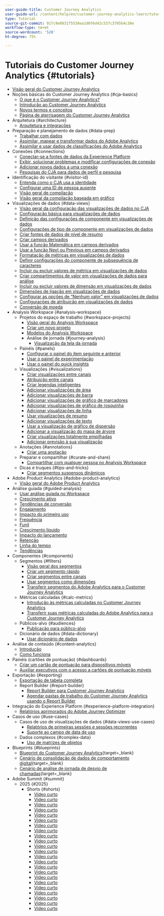 ```yaml
---
user-guide-title: Customer Journey Analytics
user-guide-url: /content/help/en/customer-journey-analytics-learn/tutorials/overview.html
type: Tutorial
source-git-commit: 91fc9e0831f5538ea1d0f6d42c537c3705b4c30e
workflow-type: tm+mt
source-wordcount: '528'
ht-degree: 75%

---
```



# Tutoriais do Customer Journey Analytics {#tutorials}

+ [Visão geral do Customer Journey Analytics](overview.md)
+ Noções básicas do Customer Journey Analytics {#cja-basics}
   + [O que é o Customer Journey Analytics?](cja-basics/what-is-customer-journey-analytics.md)
   + [Introdução ao Customer Journey Analytics](cja-basics/understanding-customer-journey-analytics.md)
   + [Novos termos e conceitos](cja-basics/new-terms-and-concepts-in-cja.md)
   + [Página de aterrisagem do Customer Journey Analytics](cja-basics/customer-journey-analytics-landing-page.md)
+ Arquitetura {#architecture}
   + [Arquitetura e integrações](architecture/architecture-and-integrations-of-cja.md)
+ Preparação e planejamento de dados {#data-prep}
   + [Trabalhar com dados](data-prep/working-with-data-in-cja.md)
   + [Assimilar, mapear e transformar dados do Adobe Analytics](data-prep/ingest-map-and-transform-adobe-analytics-data.md)
   + [Assimilar e usar dados de classificações do Adobe Analytics](data-prep/ingest-and-use-analytics-classifications.md)
+ Conexões {#connections}
   + [Conectar-se a fontes de dados da Experience Platform](connections/connecting-customer-journey-analytics-to-data-sources-in-platform.md)
   + [Exibir, solucionar problemas e modificar configurações de conexão](connections/connections-details-experience-in-cja.md)
   + [Adicionar novos dados a uma conexão](connections/add-past-data-to-an-existing-connection-in-cja.md)
   + [Pesquisas do CJA para dados de perfil e pesquisa](connections/cja-lookup-data.md)
+ Identificação do visitante {#visitor-id}
   + [Entenda como o CJA usa a identidade](visitor-id/understanding-how-customer-journey-analytics-uses-identity.md)
   + [Configurar uma ID de pessoa ausente](visitor-id/configure-missing-person-id.md)
   + [Visão geral de compilação](visitor-id/overview-of-stitching.md)
   + [Visão geral da compilação baseada em gráfico](visitor-id/graph-based-stitching-overview.md)
+ Visualizações de dados {#data-views}
   + [Visão geral da configuração das visualizações de dados no CJA](data-views/overview-of-configuring-data-views-for-cja.md)
   + [Configuração básica para visualizações de dados](data-views/basic-configuration-for-data-views.md)
   + [Definição das configurações de componente em visualizações de dados](data-views/configuring-component-settings-in-data-views.md)
   + [Configurações de tipo de componente em visualizações de dados](data-views/component-type-settings-in-data-views.md)
   + [Criar fontes de dados de nível de resumo](data-views/create-summary-level-data-sources.md)
   + [Criar campos derivados](data-views/derived-fields-in-cja.md)
   + [Usar a função Matemática em campos derivados](data-views/use-the-math-function-in-derived-fields.md)
   + [Usar a função Next ou Previous em campos derivados](data-views/use-the-next-previous-function-in-derived-fields.md)
   + [Formatação de métricas em visualizações de dados](data-views/formatting-metrics-in-data-views.md)
   + [Definir configurações do componente de subsequência de caracteres](data-views/configure-substring-component-settings.md)
   + [Incluir ou excluir valores de métrica em visualizações de dados](data-views/include-or-exclude-metric-values-in-data-views.md)
   + [Criar compartimentos de valor em visualizações de dados para análise](data-views/creating-value-buckets-in-data-views-for-analysis.md)
   + [Incluir ou excluir valores de dimensão em visualizações de dados](data-views/include-or-exclude-dimension-values-in-data-views.md)
   + [Dimensões de ligação em visualizações de dados](data-views/binding-dimensions-in-data-views.md)
   + [Configurar as opções de “Nenhum valor” em visualizações de dados](data-views/configure-no-value-options-in-data-views.md)
   + [Configurações de atribuição em visualizações de dados](data-views/attribution-settings-in-data-views.md)
   + [Conversão de moeda](data-views/currency-conversion.md)
+ Analysis Workspace {#analysis-workspace}
   + Projetos do espaço de trabalho {#workspace-projects}
      + [Visão geral do Analysis Workspace](analysis-workspace/workspace-projects/analysis-workspace-overview.md)
      + [Criar um novo projeto](analysis-workspace/workspace-projects/build-a-new-project.md)
      + [Modelos do Analysis Workspace](analysis-workspace/workspace-projects/analysis-workspace-templates.md)
      + Análise de jornada {#journey-analysis}
         + [Visualização da tela da jornada](analysis-workspace/workspace-projects/journey-analysis/journey-canvas-viz.md)
   + Painéis {#panels}
      + [Configurar o painel do item seguinte e anterior](analysis-workspace/panels/configure-next-previous-item-panel.md)
      + [Usar o painel de experimentação](analysis-workspace/panels/use-the-experimentation-panel.md)
      + [Usar o painel do quick insights](analysis-workspace/panels/use-the-quick-insights-panel.md)
   + Visualizações {#visualizations}
      + [Criar visualizações entre canais](analysis-workspace/visualizations/creating-cross-channel-visualizations-in-customer-journey-analytics.md)
      + [Atribuição entre canais](analysis-workspace/visualizations/cross-channel-attribution-in-customer-journey-analytics.md)
      + [Criar legendas inteligentes](analysis-workspace/visualizations/intelligent-captions.md)
      + [Adicionar visualizações de área](analysis-workspace/visualizations/add-area-visualizations.md)
      + [Adicionar visualizações de barra](analysis-workspace/visualizations/add-bar-visualizations.md)
      + [Adicionar visualizações de gráfico de marcadores](analysis-workspace/visualizations/add-bullet-graph-visualizations.md)
      + [Adicionar visualizações de gráfico de rosquinha](analysis-workspace/visualizations/add-donut-visualizations.md)
      + [Adicionar visualizações de linha](analysis-workspace/visualizations/add-line-visualizations.md)
      + [Usar visualizações de resumo](analysis-workspace/visualizations/use-summary-visualizations.md)
      + [Adicionar visualizações de texto](analysis-workspace/visualizations/add-text-visualizations.md)
      + [Usar a visualização de gráfico de dispersão](analysis-workspace/visualizations/use-scatterplot-visualizations.md)
      + [Adicionar a visualização do mapa de árvore](analysis-workspace/visualizations/add-treemap-visualizations.md)
      + [Criar visualizações totalmente empilhadas](analysis-workspace/visualizations/create-stacked-visualizations.md)
      + [Adicionar previsão à sua visualização](analysis-workspace/visualizations/forecasting.md)
   + Anotações {#annotations}
      + [Criar uma anotação](analysis-workspace/annotations/create-an-annotation.md)
   + Preparar e compartilhar {#curate-and-share}
      + [Compartilhar com qualquer pessoa no Analysis Workspace](analysis-workspace/curate-and-share/share-with-anyone-in-analysis-workspace.md)
   + Dicas e truques {#tips-and-tricks}
      + [Criar segmentos suspensos dinâmicos](analysis-workspace/tips-and-tricks/dynamic-drop-downs.md)
+ Adobe Product Analytics {#adobe-product-analytics}
   + [Visão geral do Adobe Product Analytics](adobe-product-analytics/adobe-product-analytics-overview.md)
+ Análise guiada {#guided-analysis}
   + [Usar análise guiada no Workspace](guided-analysis/guided-analysis-in-workspace.md)
   + [Crescimento ativo](guided-analysis/active-growth.md)
   + [Tendências de conversão](guided-analysis/conversion-trends.md)
   + [Engajamento](guided-analysis/engagement.md)
   + [Impacto do primeiro uso](guided-analysis/first-use-impact.md)
   + [Frequência](guided-analysis/frequency.md)
   + [Funil](guided-analysis/funnel.md)
   + [Crescimento líquido](guided-analysis/net-growth.md)
   + [Impacto do lançamento](guided-analysis/release-impact.md)
   + [Retenção](guided-analysis/retention.md)
   + [Linha do tempo](guided-analysis/timeline.md)
   + [Tendências](guided-analysis/trends.md)
+ Componentes {#components}
   + Segmentos {#filters}
      + [Visão geral dos segmentos](components/filters/introduction-to-filters-in-cja.md)
      + [Criar um segmento rápido](components/filters/create-a-quick-filter.md)
      + [Criar segmentos entre canais](components/filters/creating-cross-channel-filters-in-customer-journey-analytics.md)
      + [Usar segmentos como dimensões](components/filters/use-filters-as-dimensions.md)
      + [Transferir segmentos do Adobe Analytics para o Customer Journey Analytics](components/filters/moving-adobe-analytics-segments-to-customer-journey-analytics.md)
   + Métricas calculadas {#calc-metrics}
      + [Introdução às métricas calculadas no Customer Journey Analytics](components/calc-metrics/introduction-to-calculated-metrics-in-customer-journey-analytics.md)
      + [Transferir suas métricas calculadas do Adobe Analytics para o Customer Journey Analytics](components/calc-metrics/moving-your-calculated-metrics-from-adobe-analytics-to-customer-journey-analytics.md)
   + Públicos-alvo {#audiences}
      + [Publicação para público-alvo](components/audiences/audience-publishing-for-cja.md)
   + Dicionário de dados {#data-dictionary}
      + [Usar dicionário de dados](components/data-dictionary/use-data-dictionary.md)
+ Análise de conteúdo {#content-analytics}
   + [Introdução](content-analytics/introduction-to-content-analytics.md)
   + [Como funciona](content-analytics/how-it-works.md)
+ Painéis (cartões de pontuação) {#dashboards}
   + [Criar um cartão de pontuação para dispositivos móveis](dashboards/create-a-mobile-scorecard.md)
   + [Auxiliar executivos com o acesso a cartões de pontuação móveis](dashboards/assist-executives-to-access-mobile-scorecards.md)
+ Exportação {#exporting}
   + [Exportação de tabela completa](exporting/full-table-export.md)
   + Report Builder {#report-builder}
      + [Report Builder para Customer Journey Analytics](exporting/report-builder/report-builder-for-customer-journey-analytics.md)
      + [Agendar pastas de trabalho do Customer Journey Analytics usando o Report Builder](exporting/report-builder/schedule-cja-workbooks-using-report-builder.md)
+ Integração do Experience Platform {#experience-platform-integration}
   + [Relatórios aprimorados do Adobe Journey Optimizer](experience-platform-integration/enhanced-reporting-for-adobe-journey-optimizer.md)
+ Casos de uso {#use-cases}
   + Casos de uso de visualizações de dados {#data-views-use-cases}
      + [Relatórios de primeiras sessões e sessões recorrentes](use-cases/data-views-use-cases/first-time-and-returning-sessions.md)
      + [Suporte ao campo de data de uso](use-cases/data-views-use-cases/leverage-date-field-support.md)
   + Dados complexos {#complex-data}
      + [Uso de matrizes de objetos](use-cases/complex-data/object-arrays-in-cja.md)
+ Blueprints {#blueprints}
   + [Blueprint do Customer Journey Analytics](https://experienceleague.adobe.com/pt-br/docs/blueprints-learn/architecture/customer-journey-analytics/overview){target=_blank}
   + [Cenário de consolidação de dados de comportamento digital](https://experienceleague.adobe.com/pt-br/docs/analytics-platform/using/cja-usecases/cross-channel/cross-channel){target=_blank}
   + [Cenário de análise de jornada de desvio de chamadas](https://experienceleague.adobe.com/pt-br/docs/analytics-platform/using/cja-usecases/cross-channel/call-center){target=_blank}
+ Adobe Summit {#summit}
   + 2025 {#2025}
      + Shorts {#shorts}
         + [Vídeo curto](./summit/2025/shorts/algorithmic-attribution-a-game-changer-for-marketers.md)
         + [Vídeo curto](./summit/2025/shorts/analytics-easy-mode-simplifying-workspace-for-all-users.md)
         + [Vídeo curto](./summit/2025/shorts/anomaly-detection-in-customer-journey-analytics.md)
         + [Vídeo curto](./summit/2025/shorts/audience-agent-proactive-audience-health-monitoring.md)
         + [Vídeo curto](./summit/2025/shorts/best-practices-for-implementing-customer-journey-analytics.md)
         + [Vídeo curto](./summit/2025/shorts/breaking-data-limits-with-summary-data-sources.md)
         + [Vídeo curto](./summit/2025/shorts/content-analytics-ai-powered-insights-for-creative-assets.md)
         + [Vídeo curto](./summit/2025/shorts/data-as-a-product-planning-your-cja-implementation.md)
         + [Vídeo curto](./summit/2025/shorts/data-insights-agent-empowering-self-service-analytics.md)
         + [Vídeo curto](./summit/2025/shorts/derived-fields-user-state-change-metrics.md)
         + [Vídeo curto](./summit/2025/shorts/gamifying-workspace-unlock-achievements-in-customer-journey-analytics.md)
         + [Vídeo curto](./summit/2025/shorts/graph-based-stitching-for-customer-journey-analytics.md)
         + [Vídeo curto](./summit/2025/shorts/how-ai-assistant-transforms-data-insights-in-adobe-experience-platform.md)
         + [Vídeo curto](./summit/2025/shorts/how-genai-enhances-customer-journey-analytics.md)
         + [Vídeo curto](./summit/2025/shorts/identity-stitching-in-customer-journey-analytics.md)
         + [Vídeo curto](./summit/2025/shorts/implementation-best-practices-for-customer-journey-analytics.md)
         + [Vídeo curto](./summit/2025/shorts/in-line-derived-fields-real-time-data-transformation-in-cja.md)
         + [Vídeo curto](./summit/2025/shorts/introducing-adobe-s-agent-orchestrator-the-next-era-of-genai-innovation.md)
         + [Vídeo curto](./summit/2025/shorts/journey-canvas-visualizing-complex-funnels.md)
         + [Vídeo curto](./summit/2025/shorts/run-and-operate-strategies-for-scaling-adobe-implementations.md)
         + [Vídeo curto](./summit/2025/shorts/the-strategic-imperative-of-customer-analytics.md)
         + [Vídeo curto](./summit/2025/shorts/three-types-of-cja-implementation-projects.md)
         + [Vídeo curto](./summit/2025/shorts/understanding-customer-journey-analytics-as-your-dream-home.md)